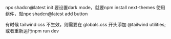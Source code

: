 npx shadcn@latest init
要设置dark mode，就要npm install next-themes
使用组件，就npx shadcn@latest add button

有时候 tailwind css 不生效，则需要在 globals.css 开头添加 @tailwind utilities; 或者重新运行npm run dev